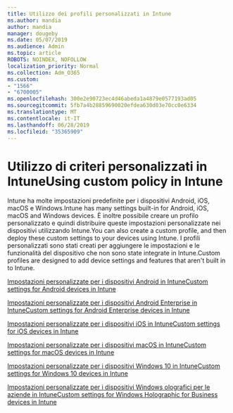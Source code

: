 ```yaml
---
title: Utilizzo dei profili personalizzati in Intune
ms.author: mandia
author: mandia
manager: dougeby
ms.date: 05/07/2019
ms.audience: Admin
ms.topic: article
ROBOTS: NOINDEX, NOFOLLOW
localization_priority: Normal
ms.collection: Adm_O365
ms.custom:
- "1566"
- "6700005"
ms.openlocfilehash: 300e2e90723ec4d46abeda1a4879e0577193ad05
ms.sourcegitcommit: 5fb7a4b28859690020efdea630d03e70cc0e6334
ms.translationtype: MT
ms.contentlocale: it-IT
ms.lasthandoff: 06/28/2019
ms.locfileid: "35365909"
---
```

# <a name="using-custom-policy-in-intune"></a><span data-ttu-id="9e709-102">Utilizzo di criteri personalizzati in Intune</span><span class="sxs-lookup"><span data-stu-id="9e709-102">Using custom policy in Intune</span></span>

<span data-ttu-id="9e709-103">Intune ha molte impostazioni predefinite per i dispositivi Android, iOS, macOS e Windows.</span><span class="sxs-lookup"><span data-stu-id="9e709-103">Intune has many settings built-in for Android, iOS, macOS and Windows devices.</span></span> <span data-ttu-id="9e709-104">È inoltre possibile creare un profilo personalizzato e quindi distribuire queste impostazioni personalizzate nei dispositivi utilizzando Intune.</span><span class="sxs-lookup"><span data-stu-id="9e709-104">You can also create a custom profile, and then deploy these custom settings to your devices using Intune.</span></span> <span data-ttu-id="9e709-105">I profili personalizzati sono stati creati per aggiungere le impostazioni e le funzionalità del dispositivo che non sono state integrate in Intune.</span><span class="sxs-lookup"><span data-stu-id="9e709-105">Custom profiles are designed to add device settings and features that aren't built in to Intune.</span></span>

[<span data-ttu-id="9e709-106">Impostazioni personalizzate per i dispositivi Android in Intune</span><span class="sxs-lookup"><span data-stu-id="9e709-106">Custom settings for Android devices in Intune</span></span>](https://docs.microsoft.com/intune/custom-settings-android)

[<span data-ttu-id="9e709-107">Impostazioni personalizzate per i dispositivi Android Enterprise in Intune</span><span class="sxs-lookup"><span data-stu-id="9e709-107">Custom settings for Android Enterprise devices in Intune</span></span>](https://docs.microsoft.com/intune/custom-settings-android-for-work)

[<span data-ttu-id="9e709-108">Impostazioni personalizzate per i dispositivi iOS in Intune</span><span class="sxs-lookup"><span data-stu-id="9e709-108">Custom settings for iOS devices in Intune</span></span>](https://docs.microsoft.com/intune/custom-settings-ios)

[<span data-ttu-id="9e709-109">Impostazioni personalizzate per i dispositivi macOS in Intune</span><span class="sxs-lookup"><span data-stu-id="9e709-109">Custom settings for macOS devices in Intune</span></span>](https://docs.microsoft.com/intune/custom-settings-macos)

[<span data-ttu-id="9e709-110">Impostazioni personalizzate per i dispositivi Windows 10 in Intune</span><span class="sxs-lookup"><span data-stu-id="9e709-110">Custom settings for Windows 10 devices in Intune</span></span>](https://docs.microsoft.com/intune/custom-settings-windows-10)

[<span data-ttu-id="9e709-111">Impostazioni personalizzate per i dispositivi Windows olografici per le aziende in Intune</span><span class="sxs-lookup"><span data-stu-id="9e709-111">Custom settings for Windows Holographic for Business devices in Intune</span></span>](https://docs.microsoft.com/intune/custom-settings-windows-holographic)